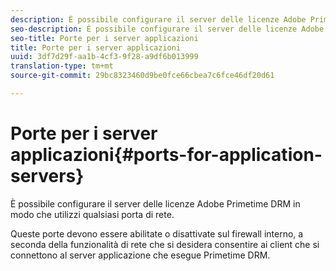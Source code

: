 ```yaml
---
description: È possibile configurare il server delle licenze Adobe Primetime DRM in modo che utilizzi qualsiasi porta di rete.
seo-description: È possibile configurare il server delle licenze Adobe Primetime DRM in modo che utilizzi qualsiasi porta di rete.
seo-title: Porte per i server applicazioni
title: Porte per i server applicazioni
uuid: 3df7d29f-aa1b-4cf3-9f28-a9df6b013999
translation-type: tm+mt
source-git-commit: 29bc8323460d9be0fce66cbea7c6fce46df20d61

---
```



# Porte per i server applicazioni{#ports-for-application-servers}

È possibile configurare il server delle licenze Adobe Primetime DRM in modo che utilizzi qualsiasi porta di rete.

Queste porte devono essere abilitate o disattivate sul firewall interno, a seconda della funzionalità di rete che si desidera consentire ai client che si connettono al server applicazione che esegue Primetime DRM.
